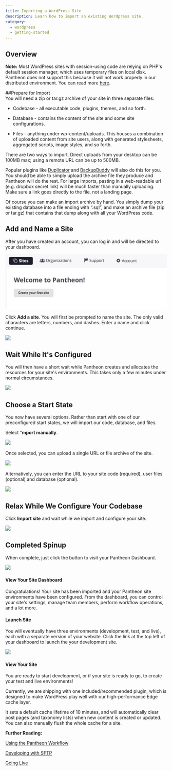 ```yaml
---
title: Importing a WordPress Site
description: Learn how to import an existing Wordpress site.
category:
  - wordpress
  - getting-started
---
```


## Overview  
 **Note:** Most WordPress sites with session-using code are relying on PHP's default session manager, which uses temporary files on local disk. Pantheon does not support this because it will not work properly in our distributed environment. You can read more [here](/docs/articles/wordpress/wordpress-and-php-sessions#wordpress-and-php-sessions).

##Prepare for Import  
You will need a zip or tar.gz archive of your site in three separate files:

* Codebase - all executable code, plugins, themes, and so forth.

* Database - contains the content of the site and some site configurations.

* Files - anything under wp-content/uploads. This houses a combination of uploaded content from site users, along with generated stylesheets, aggregated scripts, image styles, and so forth.

There are two ways to import. Direct uploads from your desktop can be 100MB max; using a remote URL can be up to 500MB.

Popular plugins like [Duplicator](http://wordpress.org/plugins/duplicator/) and [BackupBuddy](http://ithemes.com/codex/page/BackupBuddy) will also do this for you. You should be able to simply upload the archive file they produce and Pantheon will do the rest. For large imports, pasting in a web-readable url (e.g. dropbox secret link) will be much faster than manually uploading. Make sure a link goes directly to the file, not a landing page.

Of course you can make an import archive by hand. You simply dump your existing database into a file ending with “.sql”, and make an archive file (zip or tar.gz) that contains that dump along with all your WordPress code.

## Add and Name a Site

After you have created an account, you can log in and will be directed to your dashboard.


![Your sites & account dashboard](/source/docs/assets/images/create-site-dashboard.png)


Click **Add a site**. You will first be prompted to name the site. The only valid characters are letters, numbers, and dashes. Enter a name and click continue.


![](https://www.getpantheon.com/sites/default/files/docs/desk_images/247523)

## Wait While It's Configured

You will then have a short wait while Pantheon creates and allocates the resources for your site's environments. This takes only a few minutes under normal circumstances.

![](https://www.getpantheon.com/sites/default/files/docs/desk_images/247524)

## Choose a Start State

You now have several options. Rather than start with one of our preconfigured start states, we will import our code, database, and files.


Select “**mport manually**.

 ![](https://www.getpantheon.com/sites/default/files/docs/desk_images/247521)  


Once selected, you can upload a single URL or file archive of the site.  


 ![](https://www.getpantheon.com/sites/default/files/docs/desk_images/259156)  


Alternatively, you can enter the URL to your site code (required), user files (optional) and database (optional).

 ![](https://www.getpantheon.com/sites/default/files/docs/desk_images/247522)

## Relax While We Configure Your Codebase


Click **Import site** and wait while we import and configure your site.

![](https://www.getpantheon.com/sites/default/files/docs/desk_images/247524)


## Completed Spinup


When complete, just click the button to visit your Pantheon Dashboard.


![](https://www.getpantheon.com/sites/default/files/docs/desk_images/247525)



#### View Your Site Dashboard


Congratulations! Your site has been imported and your Pantheon site environments have been configured. From the dashboard, you can control your site's settings, manage team members, perform workflow operations, and a lot more.



#### Launch Site



You will eventually have three environments (development, test, and live), each with a separate version of your website. Click the link at the top left of your dashboard to launch the your development site.


![](https://www.getpantheon.com/sites/default/files/docs/desk_images/247528)


#### View Your Site

You are ready to start development, or if your site is ready to go, to create your test and live environments!

Currently, we are shipping with one included/recommended plugin, which is designed to make WordPress play well with our high-performance Edge cache layer.

It sets a default cache lifetime of 10 minutes, and will automatically clear post pages (and taxonomy lists) when new content is created or updated. You can also manually flush the whole cache for a site.


**Further Reading:**


[Using the Pantheon Workflow](/docs/articles/sites/code/using-the-pantheon-workflow/)


[Developing with SFTP](/docs/articles/sites/code/developing-directly-with-sftp-mode)


[Going Live](/docs/articles/going-live)
